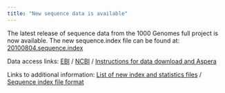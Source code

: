 ```yaml
---
title: "New sequence data is available"
---
```

                    
The latest release of sequence data from the 1000 Genomes full project is now available. The new sequence.index file can be found at: [20100804.sequence.index](ftp://ftp.1000genomes.ebi.ac.uk/vol1/ftp/sequence_indices/20100804.sequence.index)

Data access links: [EBI](ftp://ftp.1000genomes.ebi.ac.uk/vol1/ftp/data) / [NCBI](ftp://ftp-trace.ncbi.nih.gov/1000genomes/ftp/) / [Instructions for data download and Aspera](/data)

Links to additional information: [List of new index and statistics files](ftp://ftp.1000genomes.ebi.ac.uk/vol1/ftp/changelog_details/changelog_details_20100804_new_index) / [Sequence index file format](ftp://ftp.1000genomes.ebi.ac.uk/vol1/ftp/README.sequence_data)
